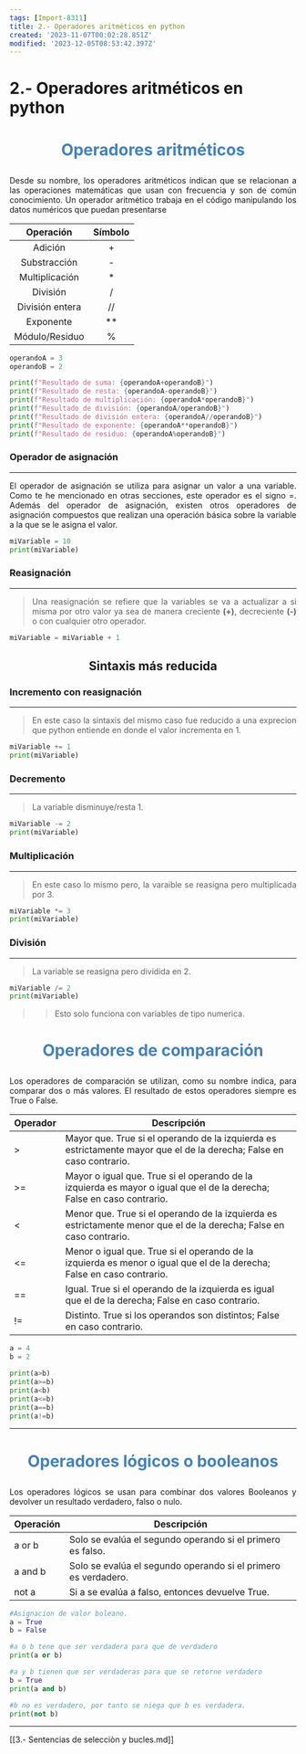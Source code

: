 ```yaml
---
tags: [Import-8311]
title: 2.- Operadores aritméticos en python
created: '2023-11-07T00:02:28.851Z'
modified: '2023-12-05T08:53:42.397Z'
---
```


# 2.- Operadores aritméticos en python
<style>
p {
  text-align: justify;
}
.tit {
    text-align: center; 
    color: SteelBlue;
}
img {
  width:40%;
  height:350px;
}
</style>
# <p class="tit"> Operadores aritméticos</p>

Desde su nombre, los operadores aritméticos indican que se relacionan a las operaciones matemáticas que usan 
con frecuencia y son de común conocimiento. 
Un operador aritmético trabaja en el código manipulando los datos numéricos que puedan presentarse

| Operación  | Símbolo |
|:--------------:|:----------:|
|Adición | + |
|Substracción  | - |
|Multiplicación | * |
|División | / |
|División entera | // |
|Exponente | ** |
|Módulo/Residuo | % |


```py
operandoA = 3
operandoB = 2

print(f"Resultado de suma: {operandoA+operandoB}")
print(f"Resultado de resta: {operandoA-operandoB}")
print(f"Resultado de multiplicación: {operandoA*operandoB}")
print(f"Resultado de división: {operandoA/operandoB}")
print(f"Resultado de división entera: {operandoA//operandoB}")
print(f"Resultado de exponente: {operandoA**operandoB}")
print(f"Resultado de residuo: {operandoA%operandoB}")
```
### Operador de asignación
---
El operador de asignación se utiliza para asignar un valor a una variable. Como te he mencionado en otras secciones, este operador es el signo =.
Además del operador de asignación, existen otros operadores de asignación compuestos que realizan una operación básica sobre la variable a la que se le asigna el valor.

```py
miVariable = 10
print(miVariable)
```
### Reasignación
---
> Una reasignación se refiere que la variables se va a actualizar a si misma por otro valor ya sea de manera creciente **(+)**, decreciente **(-)** o con cualquier otro operador.
```py
miVariable = miVariable + 1
```
## <center> Sintaxis más reducida </center>
### Incremento con reasignación
---
> En este caso la sintaxis del mismo caso fue reducido a una exprecion que python entiende en donde el valor incrementa en 1.
```py
miVariable += 1
print(miVariable)
```
### Decremento
---
>La variable disminuye/resta 1.
```py
miVariable -= 2
print(miVariable)
```
### Multiplicación
---
> En este caso lo mismo pero, la varaible se reasigna pero multiplicada por 3.
```py
miVariable *= 3
print(miVariable)
```
### División
---
> La variable se reasigna pero dividida en 2.
```py
miVariable /= 2
print(miVariable)
```
>> Esto solo funciona con variables de tipo numerica.

# <p class="tit">Operadores de comparación</p>

Los operadores de comparación se utilizan, como su nombre indica, para comparar dos o más valores. El resultado de estos operadores siempre es True o False.

| Operador | Descripción |
|--------------|----------|
| > | Mayor que. True si el operando de la izquierda es  estrictamente mayor que el de la derecha;  False en caso contrario. |
| >= | Mayor o igual que. True si el operando de la izquierda es mayor o igual que el de la derecha;  False en caso contrario. |
| < | Menor que. True si el operando de la izquierda es estrictamente menor que el de la derecha; False en caso contrario. |
| <= | Menor o igual que. True si el operando de la izquierda es menor o igual que el de la derecha; False en caso contrario. |
| == | Igual. True si el operando de la izquierda  es igual que el de la derecha;  False en caso contrario. |
| != | Distinto. True si los operandos son distintos; False en caso contrario. |

```py
a = 4
b = 2

print(a>b)
print(a>=b)
print(a<b)
print(a<=b)
print(a==b)
print(a!=b)
```
----------------------------
# <p class="tit">Operadores lógicos o booleanos</p>

Los operadores lógicos se usan para combinar dos valores  Booleanos y devolver un resultado verdadero, falso o nulo.

| Operación | Descripción |
|--------------|----------|
| a or b | Solo se evalúa el segundo operando si el primero es falso. |
| a and b | Solo se evalúa el segundo operando si el primero es verdadero. |
| not a | Si a se evalúa a falso, entonces devuelve True. |

```py
#Asignacion de valor boleano.
a = True 
b = False

#a o b tene que ser verdadera para que de verdadero
print(a or b)

#a y b tienen que ser verdaderas para que se retorne verdadero
b = True
print(a and b)

#b no es verdadero, por tanto se niega que b es verdadera.
print(not b)
```
------
[[3.- Sentencias de selecciòn y bucles.md]]

